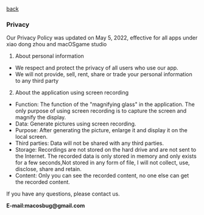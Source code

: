 [back](./)

### Privacy

Our Privacy Policy was updated on May 5, 2022, effective for all apps under xiao dong zhou and macOSgame studio   

1. About personal information
 -  We respect and protect the privacy of all users who use our app.
 -  We will not provide, sell, rent, share or trade your personal information to any third party

2. About the application using screen recording
 - Function: The function of the "magnifying glass" in the application. The only purpose of using screen recording is to capture the screen and magnify the display. 
 - Data: Generate pictures using screen recording. 
 - Purpose: After generating the picture, enlarge it and display it on the local screen.
 - Third parties: Data will not be shared with any third parties.
 - Storage: Recordings are not stored on the hard drive and are not sent to the Internet. The recorded data is only stored in memory and only exists for a few seconds,Not stored in any form of file, I will not collect, use, disclose, share and retain.
 - Content: Only you can see the recorded content, no one else can get the recorded content. 


If you have any questions, please contact us.

__E-mail:macosbug@gmail.com__

